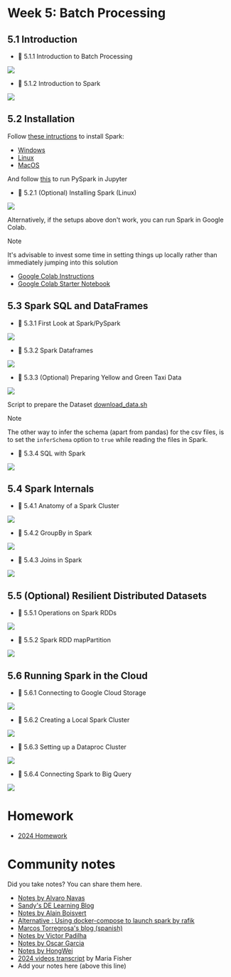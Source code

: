 # Week 5: Batch Processing

## 5.1 Introduction

* :movie_camera: 5.1.1 Introduction to Batch Processing

[![](https://markdown-videos-api.jorgenkh.no/youtube/dcHe5Fl3MF8)](https://youtu.be/dcHe5Fl3MF8&list=PL3MmuxUbc_hJed7dXYoJw8DoCuVHhGEQb&index=51)

* :movie_camera: 5.1.2 Introduction to Spark

[![](https://markdown-videos-api.jorgenkh.no/youtube/FhaqbEOuQ8U)](https://youtu.be/FhaqbEOuQ8U&list=PL3MmuxUbc_hJed7dXYoJw8DoCuVHhGEQb&index=52)


## 5.2 Installation

Follow [these intructions](setup/) to install Spark:

* [Windows](setup/windows.md)
* [Linux](setup/linux.md)
* [MacOS](setup/macos.md)

And follow [this](setup/pyspark.md) to run PySpark in Jupyter

* :movie_camera: 5.2.1 (Optional) Installing Spark (Linux)

[![](https://markdown-videos-api.jorgenkh.no/youtube/hqUbB9c8sKg)](https://youtu.be/hqUbB9c8sKg&list=PL3MmuxUbc_hJed7dXYoJw8DoCuVHhGEQb&index=53)

Alternatively, if the setups above don't work, you can run Spark in Google Colab.
> [!NOTE]  
> It's advisable to invest some time in setting things up locally rather than immediately jumping into this solution

* [Google Colab Instructions](https://medium.com/gitconnected/launch-spark-on-google-colab-and-connect-to-sparkui-342cad19b304)
* [Google Colab Starter Notebook](https://github.com/aaalexlit/medium_articles/blob/main/Spark_in_Colab.ipynb)


## 5.3 Spark SQL and DataFrames

* :movie_camera: 5.3.1 First Look at Spark/PySpark

[![](https://markdown-videos-api.jorgenkh.no/youtube/r_Sf6fCB40c)](https://youtu.be/r_Sf6fCB40c&list=PL3MmuxUbc_hJed7dXYoJw8DoCuVHhGEQb&index=54)

* :movie_camera: 5.3.2 Spark Dataframes

[![](https://markdown-videos-api.jorgenkh.no/youtube/ti3aC1m3rE8)](https://youtu.be/ti3aC1m3rE8&list=PL3MmuxUbc_hJed7dXYoJw8DoCuVHhGEQb&index=55)

* :movie_camera: 5.3.3 (Optional) Preparing Yellow and Green Taxi Data

[![](https://markdown-videos-api.jorgenkh.no/youtube/CI3P4tAtru4)](https://youtu.be/CI3P4tAtru4&list=PL3MmuxUbc_hJed7dXYoJw8DoCuVHhGEQb&index=56)

Script to prepare the Dataset [download_data.sh](code/download_data.sh)

> [!NOTE]  
> The other way to infer the schema (apart from pandas) for the csv files, is to set the `inferSchema` option to `true` while reading the files in Spark.

* :movie_camera: 5.3.4 SQL with Spark

[![](https://markdown-videos-api.jorgenkh.no/youtube/uAlp2VuZZPY)](https://youtu.be/uAlp2VuZZPY&list=PL3MmuxUbc_hJed7dXYoJw8DoCuVHhGEQb&index=57)


## 5.4 Spark Internals

* :movie_camera: 5.4.1 Anatomy of a Spark Cluster

[![](https://markdown-videos-api.jorgenkh.no/youtube/68CipcZt7ZA)](https://youtu.be/68CipcZt7ZA&list=PL3MmuxUbc_hJed7dXYoJw8DoCuVHhGEQb&index=58)

* :movie_camera: 5.4.2 GroupBy in Spark

[![](https://markdown-videos-api.jorgenkh.no/youtube/9qrDsY_2COo)](https://youtu.be/9qrDsY_2COo&list=PL3MmuxUbc_hJed7dXYoJw8DoCuVHhGEQb&index=59)

* :movie_camera: 5.4.3 Joins in Spark

[![](https://markdown-videos-api.jorgenkh.no/youtube/lu7TrqAWuH4)](https://youtu.be/lu7TrqAWuH4&list=PL3MmuxUbc_hJed7dXYoJw8DoCuVHhGEQb&index=60)

## 5.5 (Optional) Resilient Distributed Datasets

* :movie_camera: 5.5.1 Operations on Spark RDDs

[![](https://markdown-videos-api.jorgenkh.no/youtube/Bdu-xIrF3OM)](https://youtu.be/Bdu-xIrF3OM&list=PL3MmuxUbc_hJed7dXYoJw8DoCuVHhGEQb&index=61)

* :movie_camera: 5.5.2 Spark RDD mapPartition

[![](https://markdown-videos-api.jorgenkh.no/youtube/k3uB2K99roI)](https://youtu.be/k3uB2K99roI&list=PL3MmuxUbc_hJed7dXYoJw8DoCuVHhGEQb&index=62)


## 5.6 Running Spark in the Cloud

* :movie_camera: 5.6.1 Connecting to Google Cloud Storage

[![](https://markdown-videos-api.jorgenkh.no/youtube/Yyz293hBVcQ)](https://youtu.be/Yyz293hBVcQ&list=PL3MmuxUbc_hJed7dXYoJw8DoCuVHhGEQb&index=63)

* :movie_camera: 5.6.2 Creating a Local Spark Cluster

[![](https://markdown-videos-api.jorgenkh.no/youtube/HXBwSlXo5IA)](https://youtu.be/HXBwSlXo5IA&list=PL3MmuxUbc_hJed7dXYoJw8DoCuVHhGEQb&index=64)

* :movie_camera: 5.6.3 Setting up a Dataproc Cluster

[![](https://markdown-videos-api.jorgenkh.no/youtube/osAiAYahvh8)](https://youtu.be/osAiAYahvh8&list=PL3MmuxUbc_hJed7dXYoJw8DoCuVHhGEQb&index=65)

* :movie_camera: 5.6.4 Connecting Spark to Big Query

[![](https://markdown-videos-api.jorgenkh.no/youtube/HIm2BOj8C0Q)](https://youtu.be/HIm2BOj8C0Q&list=PL3MmuxUbc_hJed7dXYoJw8DoCuVHhGEQb&index=66)


# Homework

* [2024 Homework](../cohorts/2024/05-batch/homework.md)


# Community notes

Did you take notes? You can share them here.

* [Notes by Alvaro Navas](https://github.com/ziritrion/dataeng-zoomcamp/blob/main/notes/5_batch_processing.md)
* [Sandy's DE Learning Blog](https://learningdataengineering540969211.wordpress.com/2022/02/24/week-5-de-zoomcamp-5-2-1-installing-spark-on-linux/)
* [Notes by Alain Boisvert](https://github.com/boisalai/de-zoomcamp-2023/blob/main/week5.md)
* [Alternative : Using docker-compose to launch spark by rafik](https://gist.github.com/rafik-rahoui/f98df941c4ccced9c46e9ccbdef63a03) 
* [Marcos Torregrosa's blog (spanish)](https://www.n4gash.com/2023/data-engineering-zoomcamp-semana-5-batch-spark)
* [Notes by Victor Padilha](https://github.com/padilha/de-zoomcamp/tree/master/week5)
* [Notes by Oscar Garcia](https://github.com/ozkary/Data-Engineering-Bootcamp/tree/main/Step5-Batch-Processing)
* [Notes by HongWei](https://github.com/hwchua0209/data-engineering-zoomcamp-submission/blob/main/05-batch-processing/README.md)
* [2024 videos transcript](https://drive.google.com/drive/folders/1XMmP4H5AMm1qCfMFxc_hqaPGw31KIVcb?usp=drive_link) by Maria Fisher 
* Add your notes here (above this line)

